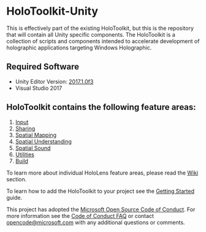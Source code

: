 # HoloToolkit-Unity
This is effectively part of the existing HoloToolkit, but this is the repository that will contain all Unity specific components.
The HoloToolkit is a collection of scripts and components intended to accelerate development of holographic applications targeting Windows Holographic.

## Required Software
- Unity Editor Version: [2017.1.0f3](https://unity3d.com/unity/whats-new/unity-2017.1.0)
- Visual Studio 2017

## HoloToolkit contains the following feature areas:

1. [Input](Assets/HoloToolkit/Input/README.md)
2. [Sharing](Assets/HoloToolkit/Sharing/README.md)
3. [Spatial Mapping](Assets/HoloToolkit/SpatialMapping/README.md)
4. [Spatial Understanding](Assets/HoloToolkit/SpatialUnderstanding/README.md)
5. [Spatial Sound](Assets/HoloToolkit/SpatialSound/README.md)
6. [Utilities](Assets/HoloToolkit/Utilities/README.md)
7. [Build](Assets/HoloToolkit/Build/README.md)

To learn more about individual HoloLens feature areas, please read the [Wiki](https://github.com/Microsoft/HoloToolkit-Unity/wiki) section.

To learn how to add the HoloToolkit to your project see the [Getting Started](GettingStarted.md) guide.

This project has adopted the [Microsoft Open Source Code of Conduct](https://opensource.microsoft.com/codeofconduct/). 
For more information see the [Code of Conduct FAQ](https://opensource.microsoft.com/codeofconduct/faq/) or contact [opencode@microsoft.com](mailto:opencode@microsoft.com) with any additional questions or comments.
